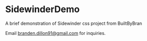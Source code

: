 # SidewinderDemo
A brief demonstration of Sidewinder css project from BuiltByBran

Email branden.dillon91@gmail.com for inquiries.
